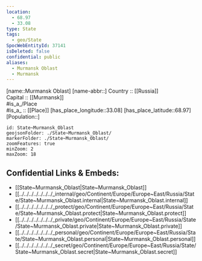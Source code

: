 ```yaml
---
location:
  - 68.97
  - 33.08
type: State
tags:
  - geo/State
SpocWebEntityId: 37141
isDeleted: false
confidential: public
aliases:
  - Murmansk Oblast
  - Murmansk 
---
```

[name::Murmansk Oblast] 
[name-abbr::] 
Country :: [[Russia]]  
Capital :: [[Murmansk]]  
#is_a_/Place  
#is_a_ :: [[Place]] 
[has_place_longitude::33.08] 
[has_place_latitude::68.97] 
[Population::] 



```leaflet
id: State~Murmansk_Oblast
geojsonFolder: ./State~Murmansk_Oblast/
markerFolder: ./State~Murmansk_Oblast/
zoomFeatures: true 
minZoom: 2 
maxZoom: 18
```


## Confidential Links & Embeds: 
- [[State~Murmansk_Oblast|State~Murmansk_Oblast]]  
- [[../../../../../../../_internal/geo/Continent/Europe/Europe~East/Russia/State/State~Murmansk_Oblast.internal|State~Murmansk_Oblast.internal]] 
- [[../../../../../../../_protect/geo/Continent/Europe/Europe~East/Russia/State/State~Murmansk_Oblast.protect|State~Murmansk_Oblast.protect]] 
- [[../../../../../../../_private/geo/Continent/Europe/Europe~East/Russia/State/State~Murmansk_Oblast.private|State~Murmansk_Oblast.private]] 
- [[../../../../../../../_personal/geo/Continent/Europe/Europe~East/Russia/State/State~Murmansk_Oblast.personal|State~Murmansk_Oblast.personal]] 
- [[../../../../../../../_secret/geo/Continent/Europe/Europe~East/Russia/State/State~Murmansk_Oblast.secret|State~Murmansk_Oblast.secret]] 

